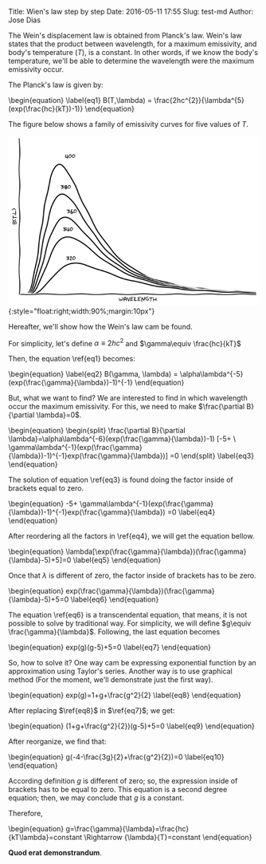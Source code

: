 Title: Wien's law step by step
Date: 2016-05-11 17:55
Slug: test-md
Author: Jose Dias


The Wein's displacement law is obtained from Planck's law.
Wein's law states that the product between wavelength, for a maximum emissivity, and
body's temperature $(T)$, is a constant. In other words, if we know the body's temperature,
we'll be able to determine the wavelength were the maximum emissivity occur.

The Planck's law is given by:

\begin{equation}
\label{eq1}
B(T,\lambda) = \frac{2hc^{2}}{\lambda^{5}(exp(\frac{hc}{kT})-1)}
\end{equation}

The figure below shows a family of emissivity curves for five values of $T$.

![](../images/planck.png){:style="float:right;width:90%;margin:10px"}

Hereafter, we'll show how the Wein's law cam be found.

For simplicity, let's define $\alpha\equiv 2hc^{2}$ and $\gamma\equiv \frac{hc}{kT}$

Then, the equation \ref{eq1} becomes:

\begin{equation}
\label{eq2}
B(\gamma, \lambda) = \alpha\lambda^{-5}(exp(\frac{\gamma}{\lambda})-1)^{-1} 
\end{equation}

But, what we want to find? We are interested to find in which wavelength occur 
the maximum emissivity. For this, we need to make $\frac{\partial B}{\partial \lambda}=0$. 

\begin{equation}
\begin{split}
 \frac{\partial B}{\partial \lambda}=\alpha\lambda^{-6}(exp(\frac{\gamma}{\lambda})-1)
[-5+ \\ \gamma\lambda^{-1}(exp(\frac{\gamma}{\lambda})-1)^{-1}exp(\frac{\gamma}{\lambda})] =0
\end{split}
\label{eq3}
\end{equation}

The solution of equation \ref{eq3} is found doing the factor inside of brackets equal
to zero. 

\begin{equation}
-5+ \gamma\lambda^{-1}(exp(\frac{\gamma}{\lambda})-1)^{-1}exp(\frac{\gamma}{\lambda}) =0
\label{eq4}
\end{equation}

After reordering all the factors in \ref{eq4}, we will get the equation bellow.

\begin{equation}
\lambda[\exp(\frac{\gamma}{\lambda})(\frac{\gamma}{\lambda}-5)+5]=0
\label{eq5}
\end{equation}

Once that $\lambda$ is different of zero, the factor inside of brackets has to be
zero. 

\begin{equation}
exp(\frac{\gamma}{\lambda})(\frac{\gamma}{\lambda}-5)+5=0
\label{eq6}
\end{equation}

The equation \ref{eq6} is a transcendental equation, that means, it is not 
possible to solve by traditional way. For simplicity, we will define 
$g\equiv \frac{\gamma}{\lambda}$. Following, the last equation becomes 

\begin{equation}
exp(g)(g-5)+5=0
\label{eq7}
\end{equation}

So, how to solve it? One way cam be expressing exponential function by an approximation
using Taylor's series. Another way is to use graphical method (For the moment, we'll 
demonstrate just the first way).

\begin{equation}
exp(g)=1+g+\frac{g^2}{2}
\label{eq8}
\end{equation}

After replacing $\ref{eq8}$ in $\ref{eq7}$; we get:

\begin{equation}
(1+g+\frac{g^2}{2})(g-5)+5=0
\label{eq9}
\end{equation}

After reorganize, we find that: 

\begin{equation}
g(-4-\frac{3g}{2}+\frac{g^2}{2})=0
\label{eq10}
\end{equation}

According definition $g$ is different of zero; so, the expression inside of brackets 
has to be equal to zero. This equation is a second degree equation; then, we may conclude
that $g$ is a constant. 

Therefore,

\begin{equation}
g=\frac{\gamma}{\lambda}=\frac{hc}{kT\lambda}=constant \Rightarrow {\lambda}{T}=constant
\end{equation}

**Quod erat demonstrandum**.
